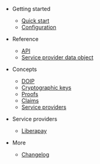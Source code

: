 - Getting started
  - [Quick start](quickstart.md)
  - [Configuration](configuration.md)

- Reference
  - [API](api.md)
  - [Service provider data object](serviceproviderdataobject.md)

- Concepts
  - [DOIP](doip.md)
  - [Cryptographic keys](cryptographickeys.md)
  - [Proofs](proofs.md)
  - [Claims](claims.nd)
  - [Service providers](serviceproviders,md)

- Service providers
  - [Liberapay](serviceproviders/liberapay.md)

- More
  - [Changelog](changelog.md)
